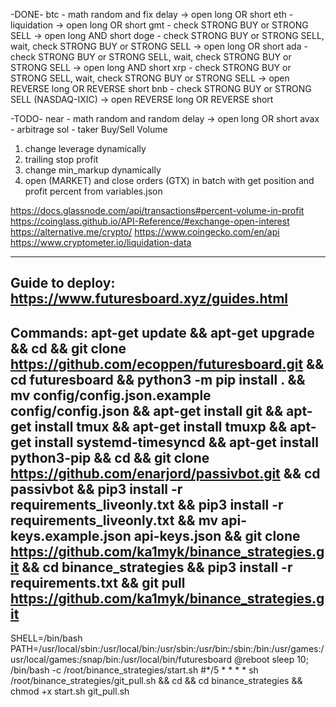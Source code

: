 -DONE-
btc - 	math random and fix delay 											   -> open long OR short
eth - 	liquidation 														   -> open long OR short
gmt - 	check STRONG BUY or STRONG SELL 									   -> open long AND short
doge - 	check STRONG BUY or STRONG SELL, wait, check STRONG BUY or STRONG SELL -> open long OR short
ada - 	check STRONG BUY or STRONG SELL, wait, check STRONG BUY or STRONG SELL -> open long AND short
xrp - 	check STRONG BUY or STRONG SELL, wait, check STRONG BUY or STRONG SELL -> open REVERSE long OR REVERSE short
bnb - 	check STRONG BUY or STRONG SELL (NASDAQ-IXIC)						   -> open REVERSE long OR REVERSE short

-TODO-
near - 	math random and random delay										   -> open long OR short
avax -  arbitrage 
sol -   taker Buy/Sell Volume
1) change leverage dynamically 
2) trailing stop profit
3) change min_markup dynamically
4) open (MARKET) and close orders (GTX) in batch with get position and profit percent from variables.json

https://docs.glassnode.com/api/transactions#percent-volume-in-profit
https://coinglass.github.io/API-Reference/#exchange-open-interest
https://alternative.me/crypto/
https://www.coingecko.com/en/api
https://www.cryptometer.io/liquidation-data

-------
Guide to deploy:
https://www.futuresboard.xyz/guides.html
--------
Commands:
apt-get update && 
apt-get upgrade && 
cd && 
git clone https://github.com/ecoppen/futuresboard.git && 
cd futuresboard && 
python3 -m pip install . && 
mv config/config.json.example config/config.json && 
apt-get install git && 
apt-get install tmux && 
apt-get install tmuxp && 
apt-get install systemd-timesyncd && 
apt-get install python3-pip && 
cd && 
git clone https://github.com/enarjord/passivbot.git && 
cd passivbot && pip3 install -r requirements_liveonly.txt && 
pip3 install -r requirements_liveonly.txt &&
mv api-keys.example.json api-keys.json &&
git clone https://github.com/ka1myk/binance_strategies.git &&
cd binance_strategies && pip3 install -r requirements.txt &&
git pull https://github.com/ka1myk/binance_strategies.git
--------
SHELL=/bin/bash
PATH=/usr/local/sbin:/usr/local/bin:/usr/sbin:/usr/bin:/sbin:/bin:/usr/games:/usr/local/games:/snap/bin:/usr/local/bin/futuresboard
@reboot sleep 10; /bin/bash -c /root/binance_strategies/start.sh
#*/5 * * * * sh /root/binance_strategies/git_pull.sh && cd && cd binance_strategies && chmod +x start.sh git_pull.sh